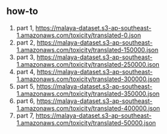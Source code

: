 ## how-to

1. part 1, https://malaya-dataset.s3-ap-southeast-1.amazonaws.com/toxicity/translated-0.json
2. part 2, https://malaya-dataset.s3-ap-southeast-1.amazonaws.com/toxicity/translated-150000.json
3. part 3, https://malaya-dataset.s3-ap-southeast-1.amazonaws.com/toxicity/translated-250000.json
4. part 4, https://malaya-dataset.s3-ap-southeast-1.amazonaws.com/toxicity/translated-300000.json
5. part 5, https://malaya-dataset.s3-ap-southeast-1.amazonaws.com/toxicity/translated-350000.json
6. part 6, https://malaya-dataset.s3-ap-southeast-1.amazonaws.com/toxicity/translated-400000.json
7. part 7, https://malaya-dataset.s3-ap-southeast-1.amazonaws.com/toxicity/translated-50000.json
